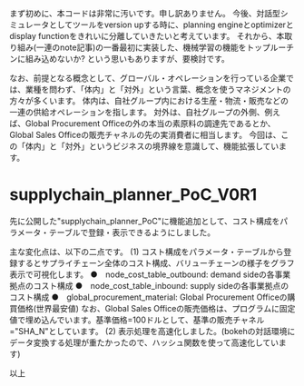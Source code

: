 まず初めに、本コードは非常に汚いです。申し訳ありません。
今後、対話型シミュレータとしてツールをversion upする時に、planning engineとoptimizerとdisplay functionをきれいに分離していきたいと考えています。
それから、本取り組み(一連のnote記事)の一番最初に実装した、機械学習の機能をトップルーチンに組み込めないか? という思いもありますが、要検討です。

なお、前提となる概念として、グローバル・オペレーションを行っている企業では、業種を問わず、「体内」と「対外」という言葉、概念を使うマネジメントの方々が多くいます。
体内は、自社グループ内における生産・物流・販売などの一連の供給オペレーションを指します。
対外は、自社グループの外側、例えば、Global Procurement Officeの外の本当の素原料の調達先であるとか、Global Sales Officeの販売チャネルの先の実消費者に相当します。
今回は、この「体内」と「対外」というビジネスの境界線を意識して、機能拡張しています。

# supplychain_planner_PoC_V0R1
先に公開した"supplychain_planner_PoC"に機能追加として、コスト構成をパラメータ・テーブルで登録・表示できるようにしました。

主な変化点は、以下の二点です。
(1) コスト構成をパラメータ・テーブルから登録するとサプライチェーン全体のコスト構成、バリューチェーンの様子をグラフ表示で可視化します。
●　node_cost_table_outbound: demand sideの各事業拠点のコスト構成
●　node_cost_table_inbound: supply sideの各事業拠点のコスト構成
●　global_procurement_material: Global Procurement Officeの購買価格(世界最安値)
なお、Global Sales Officeの販売価格は、プログラムに固定値で埋め込んでいます。基準価格=100ドルとして、基準の販売チャネル="SHA_N"としています。
(2) 表示処理を高速化しました。(bokehの対話環境にデータ変換する処理が重たかったので、ハッシュ関数を使って高速化しています)

以上

